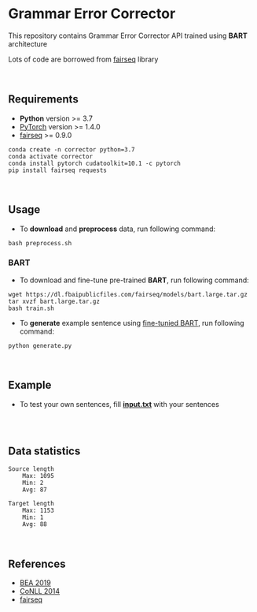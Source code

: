 # Grammar Error Corrector

This repository contains Grammar Error Corrector API trained using **BART** architecture

Lots of code are borrowed from [fairseq](https://github.com/pytorch/fairseq) library

<br/>

## Requirements

- **Python** version >= 3.7
- [PyTorch](https://pytorch.org/get-started/locally/) version >= 1.4.0
- [fairseq](https://github.com/pytorch/fairseq) >= 0.9.0

```
conda create -n corrector python=3.7
conda activate corrector
conda install pytorch cudatoolkit=10.1 -c pytorch
pip install fairseq requests
```

<br/>

## Usage

- To **download** and **preprocess** data, run following command:

```
bash preprocess.sh
```

### BART

- To download and fine-tune pre-trained **BART**, run following command:

```
wget https://dl.fbaipublicfiles.com/fairseq/models/bart.large.tar.gz
tar xvzf bart.large.tar.gz
bash train.sh
```

- To **generate** example sentence using [fine-tunied BART](), run following command:

```
python generate.py
```


<br/>

## Example

- To test your own sentences, fill [**input.txt**](output/input.txt) with your sentences

```

```

<br/>

## Data statistics

```
Source length
    Max: 1095
    Min: 2
    Avg: 87

Target length
    Max: 1153
    Min: 1
    Avg: 88
```

<br/>

## References
- [BEA 2019](https://convention2.allacademic.com/one/bea/bea19/)
- [CoNLL 2014](https://www.comp.nus.edu.sg/~nlp/conll14st.html)
- [fairseq](https://github.com/pytorch/fairseq)
